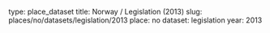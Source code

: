 type: place_dataset
title: Norway / Legislation (2013)
slug: places/no/datasets/legislation/2013
place: no
dataset: legislation
year: 2013
